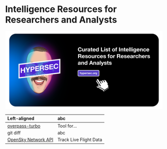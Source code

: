 # Intelligence Resources for Researchers and Analysts

<img src="https://github.com/hypersec/intel-resources/blob/main/GitHubHeader.png">

| Left-aligned | abc  |
| :---         | :--- |
| [overpass-turbo](https://overpass-turbo.eu/) | Tool for...  |
| git diff     | abc  |
|[OpenSky Network API](https://openskynetwork.github.io/opensky-api/) | Track Live Flight Data|
